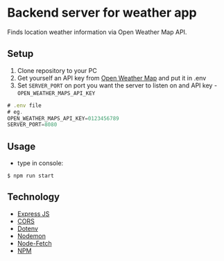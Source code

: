# Backend server for weather app

Finds location weather information via Open Weather Map API.

## Setup

1. Clone repository  to your PC 
2. Get yourself an API key from [Open Weather Map](https://openweathermap.org/) and put it in .env
3. Set `SERVER_PORT` on port you want the server to listen on and API key - `OPEN_WEATHER_MAPS_API_KEY`

```js
# .env file
# eg.
OPEN_WEATHER_MAPS_API_KEY=0123456789
SERVER_PORT=8080
```

## Usage

- type in console:

```$ npm run start```

## Technology

- [Express JS](https://expressjs.com/)
- [CORS](https://www.npmjs.com/package/cors)
- [Dotenv](https://www.npmjs.com/package/dotenv)
- [Nodemon](https://www.npmjs.com/package/nodemon)
- [Node-Fetch](https://www.npmjs.com/package/node-fetch)
- [NPM](https://www.npmjs.com/)